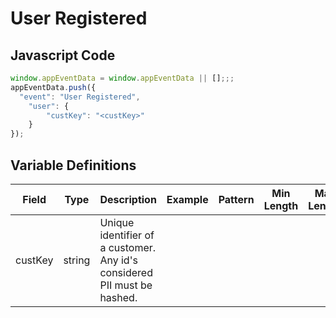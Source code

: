 # User Registered

### 

## Javascript Code
```js
window.appEventData = window.appEventData || [];;;
appEventData.push({
  "event": "User Registered",
    "user": {
        "custKey": "<custKey>"
    }
});
```

## Variable Definitions

|Field|Type|Description|Example|Pattern|Min Length|Max Length|Minimum|Maximum|Multiple Of|
| --- | --- | --- | --- | --- | --- | --- | --- | --- | --- |
|custKey|string|Unique identifier of a customer.  Any id's considered PII must be hashed. ||||||||




